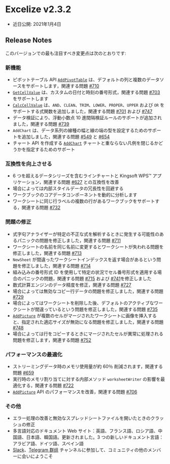 # Excelize v2.3.2

* 近日公開: 2021年1月4日

## Release Notes

このバージョンでの最も注目すべき変更点は次のとおりです:

### 新機能

* ピボットテーブル API [`AddPivotTable`](https://pkg.go.dev/github.com/360EntSecGroup-Skylar/excelize/v2#File.AddPivotTable) は、デフォルトの列と複数のデータソースをサポートします，関連する問題 [#710](https://github.com/xuri/excelize/pull/710)
* [`GetCellValue`](https://pkg.go.dev/github.com/360EntSecGroup-Skylar/excelize/v2#File.GetCellValue) は、カスタムの日付と時刻の番号形式，関連する問題 [#703](https://github.com/xuri/excelize/pull/703) をサポートします
* [`CalcCellValue`](https://pkg.go.dev/github.com/360EntSecGroup-Skylar/excelize/v2#File.CalcCellValue) は、`AND`、`CLEAN`、`TRIM`、`LOWER`、`PROPER`、`UPPER` および `OR` をサポートする式関数を追加しました，関連する問題 [#701](https://github.com/xuri/excelize/issues/701) および [#747](https://github.com/xuri/excelize/pull/747)
* データ検証により、浮動小数点 10 進間隔検証ルールのサポートが追加されました，関連する問題 [#739](https://github.com/xuri/excelize/issues/739)
* `AddChart` は、データ系列の線種の幅と線の端の型を設定するためのサポートを追加しました，関連する問題 [#549](https://github.com/xuri/excelize/issues/549) と [#654](https://github.com/xuri/excelize/issues/654)
* チャート API を作成する [`AddChart`](https://pkg.go.dev/github.com/360EntSecGroup-Skylar/excelize/v2#File.AddChart) チャートと重ならない凡例を閉じるかどうかを指定するためのサポート

### 互換性を向上させる

* 6 つを超えるデータシリーズを含むラインチャートと Kingsoft WPS&trade; アプリケーション，関連する問題 [#627](https://github.com/xuri/excelize/issues/627) との互換性を改善
* 場合によっては内部スタイルデータの冗長性を回避する
* ワークブックのコアデータコンポーネントを動的に分析します
* ワークシートに同じ行ラベルの複数の行があるワークブックをサポートする，関連する問題 [#732](https://github.com/xuri/excelize/issues/732)

### 問題の修正

* 式字句アナライザーが特定の不正な式を解析するときに発生する可能性のあるパニックの問題を修正しました，関連する問題 [#711](https://github.com/xuri/excelize/issues/711)
* ワークシートの名前を同じ名前に変更するとワークシートが失われる問題を修正しました，関連する問題 [#713](https://github.com/xuri/excelize/issues/713)
* `NewSheet` が間違ったワークシートインデックスを返す場合があるという問題を修正しました，関連する問題 [#714](https://github.com/xuri/excelize/issues/714)
* 組み込みの番号形式 ID を使用して特定の状況でセル番号形式を適用する場合のパニックの問題，関連する問題 [#715](https://github.com/xuri/excelize/issues/715) および [#741](https://github.com/xuri/excelize/pull/741)を修正しました
* 数式計算エンジンのデータ精度を修正，関連する問題 [#727](https://github.com/xuri/excelize/issues/727)
* 場合によっては無効なコピー行データの問題を修正しました，関連する問題 [#729](https://github.com/xuri/excelize/pull/729)
* 場合によってはワークシートを削除した後、デフォルトのアクティブなワークシートが間違っているという問題を修正しました，関連する問題 [#735](https://github.com/xuri/excelize/issues/735)
* [`AddPicture`](https://pkg.go.dev/github.com/360EntSecGroup-Skylar/excelize/v2#File.AddPicture) が複数のセルがマージされたワークシートに画像を挿入すると、指定された適応サイズが無効になる問題を修正しました，関連する問題 [#748](https://github.com/xuri/excelize/issues/748)
* 場合によっては行をコピーするときにマージされたセルが異常に処理される問題を修正します，関連する問題 [#752](https://github.com/xuri/excelize/issues/752)

### パフォーマンスの最適化

* ストリーミングデータ時のメモリ使用量が約 60％ 削減されます，関連する問題 [#659](https://github.com/xuri/excelize/pull/659)
* 実行時のメモリ割り当てに対する内部メソッド `worksheetWriter` の影響を最適化する，関連する問題 [#722](https://github.com/xuri/excelize/pull/722)
* [`AddPicture`](https://pkg.go.dev/github.com/360EntSecGroup-Skylar/excelize/v2#File.AddPicture) API のパフォーマンスを改善，関連する問題 [#706](https://github.com/xuri/excelize/issues/706)

### その他

* エラー処理の改善と無効なスプレッドシートファイルを開いたときのクラッシュの修正
* 多言語対応のドキュメント Web サイト：英語、フランス語、ロシア語、中国語、日本語、韓国語。更新されました。3 つの新しいドキュメント言語：アラビア語、ドイツ語、スペイン語
* [Slack](https://join.slack.com/t/xuri/shared_invite/zt-eriqdkeo-wV04zcCdBiiZveFgY86Wzw)、[Telegram 群组](https://t.me/excelize) チャンネルに参加して、コミュニティの他のメンバーに会いにようこそ
